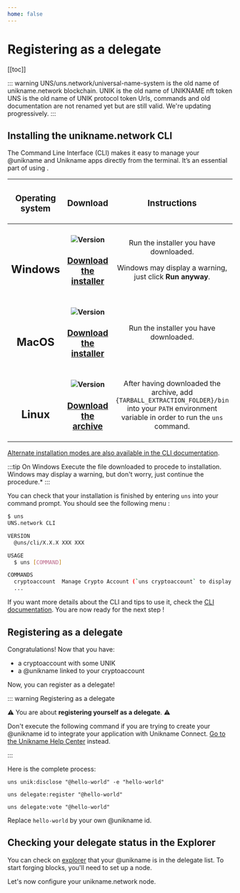 ```yaml
---
home: false
---
```


# Registering as a delegate

[[toc]]

::: warning
UNS/uns.network/universal-name-system is the old name of unikname.network blockchain.
UNIK is the old name of UNIKNAME nft token
UNS is the old name of UNIK protocol token
Urls, commands and old documentation are not renamed yet but are still valid. We're updating progressively.
:::

## Installing the unikname.network CLI

The <brand name="uns"/> Command Line Interface (CLI) makes it easy to manage your @unikname and Unikname apps directly from the terminal.
It’s an essential part of using <brand name="uns"/>.

| <h3>Operating system</h3> | <h3>Download</h3> | <h3>Instructions</h3> |
|:-----------------------------------:|:----------------------------------------------------------------------:|:---------------------------------------:|
| <h2><vp-icon name="windows-brands" size="2em" /><br/>Windows</h2>    | <h4>![Version](https://img.shields.io/npm/v/@uns/cli?color=029A98&label=UNS%20CLI&logoColor=FE7644)</h4><h3>[Download the installer](https://unikname-cli-assets.s3.fr-par.scw.cloud/uns-x64.exe)</h3> | <p>Run the installer you have downloaded.</p><p>Windows may display a warning, just click **Run anyway**.</p> |
| <h2><vp-icon name="apple-brands" size="2em" /><br/>MacOS</h2>        | <h4>![Version](https://img.shields.io/npm/v/@uns/cli?color=029A98&label=UNS%20CLI&logoColor=FE7644)</h4><h3>[Download the installer](https://unikname-cli-assets.s3.fr-par.scw.cloud/uns.pkg)</h3> | <p>Run the installer you have downloaded.</p> |
| <h2><vp-icon name="linux-brands" size="2em" /><br/>Linux</h2>        | <h4>![Version](https://img.shields.io/npm/v/@uns/cli?color=029A98&label=UNS%20CLI&logoColor=FE7644)</h4><h3>[Download the archive](https://unikname-cli-assets.s3.fr-par.scw.cloud/uns-linux-x64.tar.gz)</h3> | <p>After having downloaded the archive, add `{TARBALL_EXTRACTION_FOLDER}/bin` into your `PATH` environment variable in order to run the `uns` command.</p> |

[Alternate installation modes are also available in the CLI documentation](/cli.html#download-and-installation).

:::tip On Windows
Execute the file downloaded to procede to installation.
Windows may display a warning, but don't worry, just continue the procedure.*
:::

You can check that your installation is finished by entering `uns` into your command prompt.
You should see the following menu :

```bash
$ uns
UNS.network CLI

VERSION
  @uns/cli/X.X.X XXX XXX

USAGE
  $ uns [COMMAND]

COMMANDS
  cryptoaccount  Manage Crypto Account (`uns cryptoaccount` to display Crypto Account commands)
  ...
```

If you want more details about the CLI and tips to use it, check the [CLI documentation](/cli).
You are now ready for the next step !

## Registering as a delegate

Congratulations! Now that you have:
* a cryptoaccount with some UNIK
* a @unikname linked to your cryptoaccount

Now, you can register as a delegate!

::: warning Registering as a delegate

:warning: You are about **registering yourself as a <brand name="uns"/> delegate**. :warning:

Don't execute the following command if you are trying to create your @unikname id to integrate your application with Unikname Connect. [Go to the Unikname Help Center](https://help.unikname.com/3-unikname-connect/) instead.

:::

Here is the complete process:

```
uns unik:disclose "@hello-world" -e "hello-world"
```

```
uns delegate:register "@hello-world"
```

```
uns delegate:vote "@hello-world"
```

Replace `hello-world` by your own @unikname id.

## Checking your delegate status in the Explorer

You can check on [explorer](https://explorer.unikname.network/delegate-monitor) that your @unikname is in the delegate list.
To start forging blocks, you'll need to set up a node.

Let's now configure your unikname.network node.

